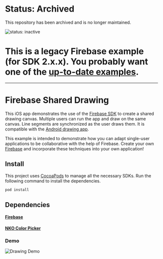 # Status: Archived
This repository has been archived and is no longer maintained.

![status: inactive](https://img.shields.io/badge/status-inactive-red.svg)
# This is a legacy Firebase example (for SDK 2.x.x). You probably want one of the [up-to-date examples](https://firebase.google.com/docs/samples).

---------------------

# Firebase Shared Drawing

This iOS app demonstrates the use of the [Firebase SDK](https://firebase.com/) to create a shared drawing
canvas. Multiple users can run the app and draw on the same canvas. Line segments are synchronized as the user draws them. It is compatible with the [Android drawing app](https://github.com/firebase/AndroidDrawing/).

This example is intended to demonstrate how you can adapt single-user applications to be collaborative with the help of Firebase. Create your own [Firebase](https://firebase.com/) and incorporate these techniques into your own application!

## Install
This project uses [CocoaPods](https://cocoapods.org/) to manage all the necessary SDKs. Run the following command to install the dependencies.

```bash
pod install
```

## Dependencies
#### [Firebase](https://firebase.com/)
#### [NKO Color Picker](https://github.com/FWCarlos/NKO-Color-Picker-View-iOS)

### Demo

![Drawing Demo](ios-drawing.gif)

